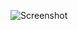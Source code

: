 ![Screenshot](https://github.com/MarkTheBoy/Detect-Your-Location/assets/146758649/4856c8ea-1113-4497-ae81-c28e6faaa8f5)
